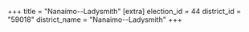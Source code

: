 +++
title = "Nanaimo--Ladysmith"
[extra]
election_id = 44
district_id = "59018"
district_name = "Nanaimo--Ladysmith"
+++
